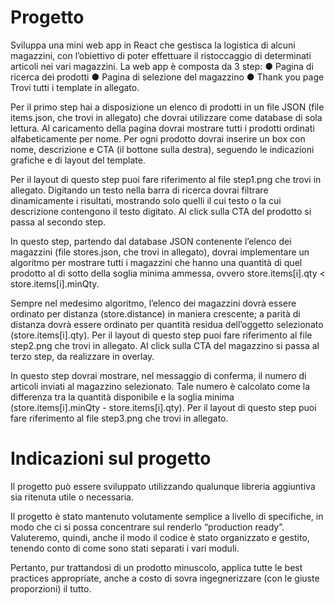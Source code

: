 # Progetto
Sviluppa una mini web app in React che gestisca la logistica di alcuni magazzini, con l’obiettivo
di poter effettuare il ristoccaggio di determinati articoli nei vari magazzini.
La web app è composta da 3 step:
● Pagina di ricerca dei prodotti
● Pagina di selezione del magazzino
● Thank you page
Trovi tutti i template in allegato.

Per il primo step hai a disposizione un elenco di prodotti in un file JSON (file items.json, che
trovi in allegato) che dovrai utilizzare come database di sola lettura. Al caricamento della pagina
dovrai mostrare tutti i prodotti ordinati alfabeticamente per nome. Per ogni prodotto dovrai
inserire un box con nome, descrizione e CTA (il bottone sulla destra), seguendo le indicazioni
grafiche e di layout del template.

Per il layout di questo step puoi fare riferimento al file step1.png che trovi in allegato.
Digitando un testo nella barra di ricerca dovrai filtrare dinamicamente i risultati, mostrando solo
quelli il cui testo o la cui descrizione contengono il testo digitato.
Al click sulla CTA del prodotto si passa al secondo step.

In questo step, partendo dal database JSON contenente l’elenco dei magazzini (file stores.json,
che trovi in allegato), dovrai implementare un algoritmo per mostrare tutti i magazzini che hanno
una quantità di quel prodotto al di sotto della soglia minima ammessa, ovvero
store.items[i].qty &lt; store.items[i].minQty.

Sempre nel medesimo algoritmo, l’elenco dei magazzini dovrà essere ordinato per distanza
(store.distance) in maniera crescente; a parità di distanza dovrà essere ordinato per
quantità residua dell’oggetto selezionato (store.items[i].qty).
Per il layout di questo step puoi fare riferimento al file step2.png che trovi in allegato.
Al click sulla CTA del magazzino si passa al terzo step, da realizzare in overlay.

In questo step dovrai mostrare, nel messaggio di conferma, il numero di articoli inviati al
magazzino selezionato. Tale numero è calcolato come la differenza tra la quantità disponibile e
la soglia minima (store.items[i].minQty - store.items[i].qty).
Per il layout di questo step puoi fare riferimento al file step3.png che trovi in allegato.

# Indicazioni sul progetto
Il progetto può essere sviluppato utilizzando qualunque libreria aggiuntiva sia ritenuta utile o
necessaria.

Il progetto è stato mantenuto volutamente semplice a livello di specifiche, in modo che ci si
possa concentrare sul renderlo “production ready”. Valuteremo, quindi, anche il modo il codice è
stato organizzato e gestito, tenendo conto di come sono stati separati i vari moduli.

Pertanto, pur trattandosi di un prodotto minuscolo, applica tutte le best practices appropriate,
anche a costo di sovra ingegnerizzare (con le giuste proporzioni) il tutto.
